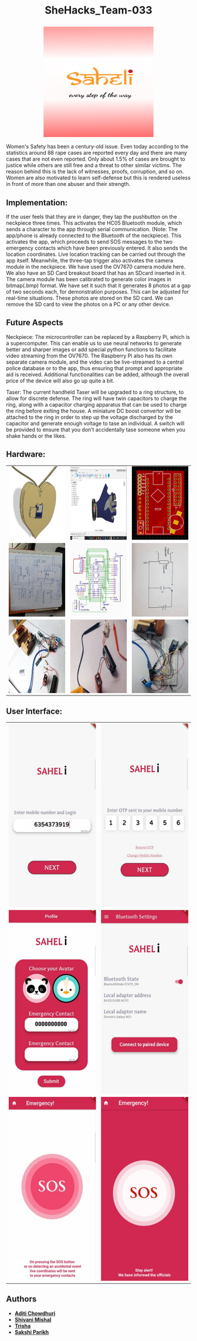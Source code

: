 <h1><p align="center">SheHacks_Team-033</p></h1>

<p align="center"><img src="UI images/saheli.png" width="300" height="300"></p>

Women's Safety has been a century-old issue. Even today according to the statistics around 88 rape cases are reported every day and there are many cases that are not even reported. Only about 1.5% of cases are brought to justice while others are still free and a threat to other similar victims. The reason behind this is the lack of witnesses, proofs, corruption, and so on. Women are also motivated to learn self-defense but this is rendered useless in front of more than one abuser and their strength. 

## Implementation: 
If the user feels that they are in danger, they tap the pushbutton on the neckpiece three times. This activates the HC05 Bluetooth module, which sends a character to the app through serial communication. (Note: The app/phone is already connected to the Bluetooth of the neckpiece). This activates the app, which proceeds to send SOS messages to the two emergency contacts which have been previously entered. It also sends the location coordinates. Live location tracking can be carried out through the app itself.
Meanwhile, the three-tap trigger also activates the camera module in the neckpiece. We have used the OV7670 camera module here. We also have an SD Card breakout board that has an SDcard inserted in it. The camera module has been calibrated to generate color images in bitmap(.bmp) format. We have set it such that it generates 8 photos at a gap of two seconds each, for demonstration purposes. This can be adjusted for real-time situations. These photos are stored on the SD card. We can remove the SD card to view the photos on a PC or any other device. 

## Future Aspects

Neckpiece:
The microcontroller can be replaced by a Raspberry Pi, which is a supercomputer. This can enable us to use neural networks to generate better and sharper images or add special python functions to facilitate video streaming from the OV7670. The Raspberry Pi also has its own separate camera module, and the video can be live-streamed to a central police database or to the app, thus ensuring that prompt and appropriate aid is received. Additional functionalities can be added, although the overall price of the device will also go up quite a bit.

Taser:
The current handheld Taser will be upgraded to a ring structure, to allow for discrete defense. The ring will have twin capacitors to charge the ring, along with a capacitor charging apparatus that can be used to charge the ring before exiting the house. A miniature DC boost convertor will be attached to the ring in order to step up the voltage discharged by the capacitor and generate enough voltage to tase an individual. A switch will be provided to ensure that you don’t accidentally tase someone when you shake hands or the likes.

## Hardware: <br>
<table>
  <tr>
    <td> <img src="hardware images/model1.jpeg" width="200" height="200"></td>
    <td> <img src="hardware images/model2.jpeg" width="200" height="200"></td>
     <td> <img src="hardware images/pcb.jpeg" width="200" height="200"></td>
  </tr>
  <tr>
    <td> <img src="hardware images/circuit1.jpeg" width="200" height="200"></td>
    <td> <img src="hardware images/circuit2.jpeg" width="200" height="200"></td>
     <td> <img src="hardware images/circuit3.jpeg" width="200" height="200"></td>

  </tr>
  <tr>
   <td> <img src="hardware images/hardware1.jpeg" width="200" height="200"></td>
    <td> <img src="hardware images/hardware2.jpeg" width="200" height="200"></td>
     <td> <img src="hardware images/hardware3.jpeg" width="200" height="200"></td>
  </tr>
</table>

## User Interface: <br>
<table>
  <tr>
    <td> <img src="UI images/phone.jpeg" width="250" height="500"></td>
    <td> <img src="UI images/otp.jpeg" width="250" height="500"></td>
  </tr>
  <tr>
    <td> <img src="UI images/profile.jpeg" width="250" height="500"></td>
    <td> <img src="UI images/mainpage.jpeg" width="250" height="500"></td>
  </tr>
  <tr>
    <td> <img src="UI images/explicit.jpeg" width="250" height="500"></td>
    <td> <img src="UI images/implicit.jpeg" width="250" height="500"></td>
  </tr>
</table>

## Authors

* [**Aditi Chowdhuri**](https://github.com/Aditi-Chowdhuri)
* [**Shivani Mishal**](https://github.com/shivanimishal5) 
* [**Trisha**](https://github.com/TriAnu1010) 
* [**Sakshi Parikh**](https://github.com/Sakshi725744) 

